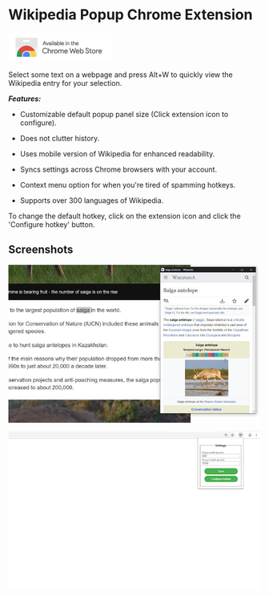 # Wikipedia Popup Chrome Extension
[![Download](chromebadge.png "Download from the Chrome Web Store")](https://chrome.google.com/webstore/detail/wikipedia-popup/cleeghampfhpphpmcjimpmcamadmmilm)

Select some text on a webpage and press Alt+W to quickly view the Wikipedia entry for your selection.

***Features:***

- Customizable default popup panel size (Click extension icon to configure).

- Does not clutter history.

- Uses mobile version of Wikipedia for enhanced readability.

- Syncs settings across Chrome browsers with your account.

- Context menu option for when you're tired of spamming hotkeys.

- Supports over 300 languages of Wikipedia.

To change the default hotkey, click on the extension icon and click the 'Configure hotkey' button.
## Screenshots
[![Screenshot1](screenshot1.jpg "Screenshot")]()

[![Screenshot1](screenshot2.jpg "Screenshot")]()
